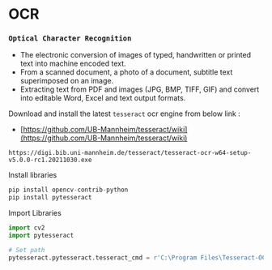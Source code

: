 # OCR
### `Optical Character Recognition`

- The electronic conversion of images of typed, handwritten or printed text into machine encoded text.
- From a scanned document, a photo of a document, subtitle text superimposed on an image.
- Extracting text from PDF and images (JPG, BMP, TIFF, GIF) and convert into editable Word, Excel and text output formats.


Download and install the latest `tesseract` ocr engine from below link :
- [https://github.com/UB-Mannheim/tesseract/wiki](https://github.com/UB-Mannheim/tesseract/wiki)
```
https://digi.bib.uni-mannheim.de/tesseract/tesseract-ocr-w64-setup-v5.0.0-rc1.20211030.exe
```

Install libraries
```python
pip install opencv-contrib-python
pip install pytesseract
```

Import Libraries
```python
import cv2
import pytesseract

# Set path 
pytesseract.pytesseract.tesseract_cmd = r'C:\Program Files\Tesseract-OCR\tesseract.exe'
```

